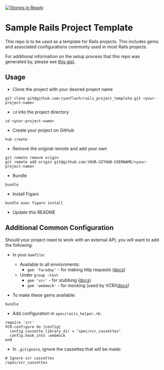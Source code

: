 [![Stories in Ready](https://badge.waffle.io/matthewecampbell/accepted.png?label=ready&title=Ready)](https://waffle.io/matthewecampbell/accepted)
# Sample Rails Project Template

This repo is to be used as a template for Rails projects. This includes gems and associated configurations commonly used in most Rails projects.

For additional information on the setup process that this repo was generated by, please see [this gist](https://gist.github.com/ryanflach/9fe657471bc9282a18d6904171645278).

## Usage
* Clone the project with your desired project name
```
git clone git@github.com:ryanflach/rails_project_template.git <your-project-name>
```
* `cd` into the project directory
```
cd <your-project-name>
```
* Create your project on GitHub
```
hub create
```
* Remove the original remote and add your own
```
git remote remove origin
git remote add origin git@github.com:YOUR-GITHUB-USERNAME/<your-project-name>
```
* Bundle
```
bundle
```
* Install Figaro
```
bundle exec figaro install
```
* Update this README

## Additional Common Configuration
Should your project need to work with an external API, you will want to add the following:
* In your `Gemfile`:
  * Available to all environments:
    * `gem 'faraday'` - for making http requests ([docs](https://github.com/lostisland/faraday))
  * Under `group :test`
    * `gem 'vcr'` - for stubbing ([docs](https://github.com/vcr/vcr))
    * `gem 'webmock'` - for mocking (used by VCR)([docs](https://github.com/bblimke/webmock))


* To make these gems available:
```
bundle
```
* Add configuration in `spec/rails_helper.rb`:
```
require 'vcr'
VCR.configure do |config|
  config.cassette_library_dir = "spec/vcr_cassettes"
  config.hook_into :webmock
end
```
* In `.gitignore`, ignore the cassettes that will be made:
```
# Ignore vcr cassettes
/spec/vcr_cassettes
```
